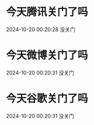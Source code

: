 # 今天腾讯关门了吗

2024-10-20 00:20:28 没关门

# 今天微博关门了吗

2024-10-20 00:20:31 没关门

# 今天谷歌关门了吗

2024-10-20 00:20:31 没关门

